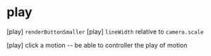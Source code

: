 # play

[play] `renderButtonSmaller`
[play] `lineWidth` relative to `camera.scale`

[play] click a motion -- be able to controller the play of motion
